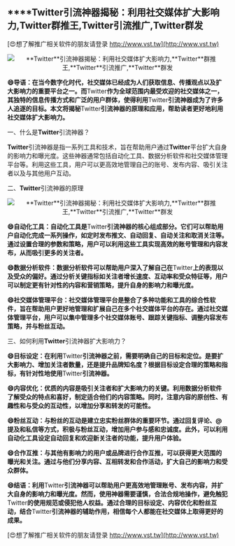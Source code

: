 ## ****Twitter**引流神器揭秘：利用社交媒体扩大影响力,**Twitter**群推王,**Twitter**引流推广,**Twitter**群发**

[😍想了解推广相关软件的朋友请登录 http://www.vst.tw](http://www.vst.tw)

 <center><img src="https://vst.tw/MP4/tuiguang/png/2.png" alt="**Twitter**引流神器揭秘：利用社交媒体扩大影响力,**Twitter**群推王,**Twitter**引流推广,**Twitter**群发"></center>

**😄导语：在当今数字化时代，社交媒体已经成为人们获取信息、传播观点以及扩大影响力的重要平台之一。而**Twitter**作为全球范围内最受欢迎的社交媒体之一，其独特的信息传播方式和广泛的用户群体，使得利用**Twitter**引流神器成为了许多人追逐的目标。本文将揭秘**Twitter**引流神器的原理和应用，帮助读者更好地利用社交媒体扩大影响力。**

一、什么是**Twitter**引流神器？

**Twitter**引流神器是指一系列工具和技术，旨在帮助用户通过**Twitter**平台扩大自身的影响力和曝光度。这些神器通常包括自动化工具、数据分析软件和社交媒体管理平台等。利用这些工具，用户可以更高效地管理自己的账号、发布内容、吸引关注者以及与其他用户互动。

二、**Twitter**引流神器的原理

 <center><img src="https://vst.tw/MP4/tuiguang/png/8.png" alt="**Twitter**引流神器揭秘：利用社交媒体扩大影响力,**Twitter**群推王,**Twitter**引流推广,**Twitter**群发"></center>

**😄自动化工具：自动化工具是**Twitter**引流神器的核心组成部分。它们可以帮助用户自动化完成一系列操作，如定时发布推文、自动回复、自动关注和取消关注等。通过设置合理的参数和策略，用户可以利用这些工具实现高效的账号管理和内容发布，从而吸引更多的关注者。**

**😄数据分析软件：数据分析软件可以帮助用户深入了解自己在**Twitter**上的表现以及受众的偏好。通过分析关键指标如关注者增长速度、互动率和受众特征等，用户可以制定更有针对性的内容和营销策略，提升自身的影响力和曝光度。**

**😄社交媒体管理平台：社交媒体管理平台是整合了多种功能和工具的综合性软件，旨在帮助用户更好地管理和扩展自己在多个社交媒体平台的存在。通过社交媒体管理平台，用户可以集中管理多个社交媒体账号、跟踪关键指标、调整内容发布策略，并与粉丝互动。**

三、如何利用**Twitter**引流神器扩大影响力？

**😄目标设定：在利用**Twitter**引流神器之前，需要明确自己的目标和定位。是要扩大影响力、增加关注者数量，还是提升品牌知名度？根据目标设定合理的策略和指标，有针对性地使用**Twitter**引流神器。**

**😄内容优化：优质的内容是吸引关注者和扩大影响力的关键。利用数据分析软件了解受众的特点和喜好，制定适合他们的内容策略。同时，注意内容的原创性、有趣性和与受众的互动性，以增加分享和转发的可能性。**

**😄粉丝互动：与粉丝的互动是建立忠实粉丝群体的重要环节。通过回复评论、@提及和私信等方式，积极与粉丝互动，增加用户参与感和忠诚度。此外，可以利用自动化工具设定自动回复和欢迎新关注者的功能，提升用户体验。**

**😄合作互推：与其他有影响力的用户或品牌进行合作互推，可以获得更大范围的曝光和关注。通过与他们分享内容、互相转发和合作活动，扩大自己的影响力和受众群体。**

**😄结语：利用**Twitter**引流神器可以帮助用户更高效地管理账号、发布内容，并扩大自身的影响力和曝光度。然而，使用神器需要谨慎，合法合规地操作，避免触犯**Twitter**的使用规范或侵犯他人权益。通过合理的目标设定、内容优化和粉丝互动，结合**Twitter**引流神器的辅助作用，相信每个人都能在社交媒体上取得更好的成果。**

[😍想了解推广相关软件的朋友请登录 http://www.vst.tw](http://www.vst.tw)



